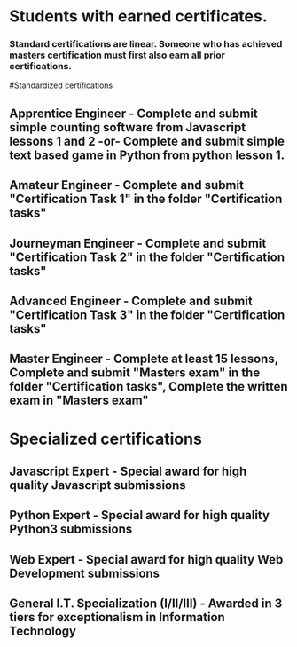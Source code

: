 # Students with earned certificates.
### Standard certifications are linear. Someone who has achieved masters certification must first also earn all prior certifications.
#Standardized certifications

## Apprentice Engineer - Complete and submit simple counting software from Javascript lessons 1 and 2 -or- Complete and submit simple text based game in Python from python lesson 1.


## Amateur Engineer - Complete and submit "Certification Task 1" in the folder "Certification tasks"

## Journeyman Engineer - Complete and submit "Certification Task 2" in the folder "Certification tasks" 

## Advanced Engineer - Complete and submit "Certification Task 3" in the folder "Certification tasks"

## Master Engineer - Complete at least 15 lessons, Complete and submit "Masters exam" in the folder "Certification tasks", Complete the written exam in "Masters exam"



# Specialized certifications
## Javascript Expert - Special award for high quality Javascript submissions

## Python Expert - Special award for high quality Python3 submissions

## Web Expert - Special award for high quality Web Development submissions

## General I.T. Specialization (I/II/III) - Awarded in 3 tiers for exceptionalism in Information Technology
